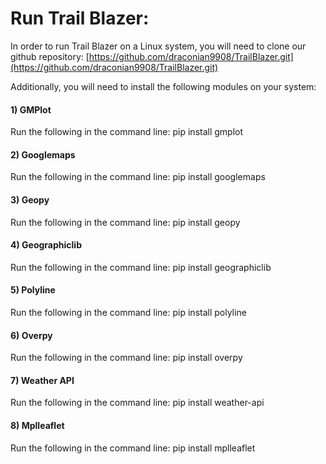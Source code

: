 # Run Trail Blazer:

In order to run Trail Blazer on a Linux system, you will need to clone our github repository: [https://github.com/draconian9908/TrailBlazer.git](https://github.com/draconian9908/TrailBlazer.git)

Additionally, you will need to install the following modules on your system:

#### 1) GMPlot
Run the following in the command line: pip install gmplot
#### 2) Googlemaps
Run the following in the command line: pip install googlemaps
#### 3) Geopy 
Run the following in the command line: pip install geopy
#### 4) Geographiclib 
Run the following in the command line: pip install geographiclib
#### 5) Polyline 
Run the following in the command line: pip install polyline
#### 6) Overpy 
Run the following in the command line: pip install overpy
#### 7) Weather API
Run the following in the command line: pip install weather-api
#### 8) Mplleaflet
Run the following in the command line: pip install mplleaflet

